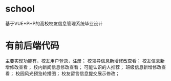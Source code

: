 # school
基于VUE+PHP的高校校友信息管理系统毕业设计
# 有前后端代码
主要实现功能有，校友用户登录，注册；
校领导信息新增修改查看；
校友信息新增修改查看；
校内新闻信息修改查看；
可能认识的人推荐；
班级信息新增修改查看；
校园风光预览轮播图；
校友留言信息提交展示修改；
